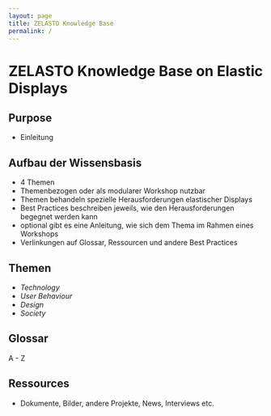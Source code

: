 ```yaml
---
layout: page
title: ZELASTO Knowledge Base
permalink: /
---
```


# ZELASTO Knowledge Base on Elastic Displays

## Purpose

- Einleitung

## Aufbau der Wissensbasis

- 4 Themen
- Themenbezogen oder als modularer Workshop nutzbar
- Themen behandeln spezielle Herausforderungen elastischer Displays
- Best Practices beschreiben jeweils, wie den Herausforderungen begegnet werden kann
- optional gibt es eine Anleitung, wie sich dem Thema im Rahmen eines Workshops
- Verlinkungen auf Glossar, Ressourcen und andere Best Practices

## Themen

 - *Technology*  
 - *User Behaviour*
 - *Design*
 - *Society*

## Glossar

A - Z

## Ressources

- Dokumente, Bilder, andere Projekte, News, Interviews etc.